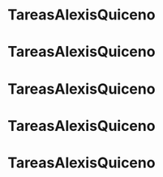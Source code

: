 # TareasAlexisQuiceno
# TareasAlexisQuiceno
# TareasAlexisQuiceno
# TareasAlexisQuiceno
# TareasAlexisQuiceno
